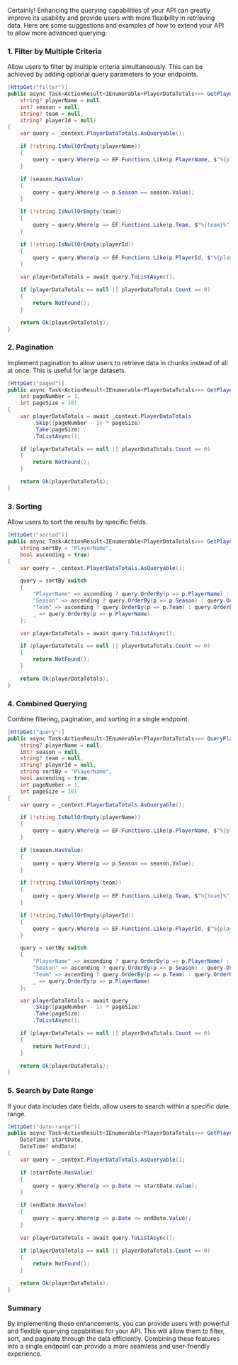 Certainly! Enhancing the querying capabilities of your API can greatly improve its usability and provide users with more flexibility in retrieving data. Here are some suggestions and examples of how to extend your API to allow more advanced querying:

### 1. **Filter by Multiple Criteria**

Allow users to filter by multiple criteria simultaneously. This can be achieved by adding optional query parameters to your endpoints.

```csharp
[HttpGet("filter")]
public async Task<ActionResult<IEnumerable<PlayerDataTotals>>> GetPlayerDataFiltered(
    string? playerName = null,
    int? season = null,
    string? team = null,
    string? playerId = null)
{
    var query = _context.PlayerDataTotals.AsQueryable();

    if (!string.IsNullOrEmpty(playerName))
    {
        query = query.Where(p => EF.Functions.Like(p.PlayerName, $"%{playerName}%"));
    }

    if (season.HasValue)
    {
        query = query.Where(p => p.Season == season.Value);
    }

    if (!string.IsNullOrEmpty(team))
    {
        query = query.Where(p => EF.Functions.Like(p.Team, $"%{team}%"));
    }

    if (!string.IsNullOrEmpty(playerId))
    {
        query = query.Where(p => EF.Functions.Like(p.PlayerId, $"%{playerId}%"));
    }

    var playerDataTotals = await query.ToListAsync();

    if (playerDataTotals == null || playerDataTotals.Count == 0)
    {
        return NotFound();
    }

    return Ok(playerDataTotals);
}
```

### 2. **Pagination**

Implement pagination to allow users to retrieve data in chunks instead of all at once. This is useful for large datasets.

```csharp
[HttpGet("paged")]
public async Task<ActionResult<IEnumerable<PlayerDataTotals>>> GetPlayerDataPaged(
    int pageNumber = 1, 
    int pageSize = 10)
{
    var playerDataTotals = await _context.PlayerDataTotals
        .Skip((pageNumber - 1) * pageSize)
        .Take(pageSize)
        .ToListAsync();

    if (playerDataTotals == null || playerDataTotals.Count == 0)
    {
        return NotFound();
    }

    return Ok(playerDataTotals);
}
```

### 3. **Sorting**

Allow users to sort the results by specific fields.

```csharp
[HttpGet("sorted")]
public async Task<ActionResult<IEnumerable<PlayerDataTotals>>> GetPlayerDataSorted(
    string sortBy = "PlayerName", 
    bool ascending = true)
{
    var query = _context.PlayerDataTotals.AsQueryable();

    query = sortBy switch
    {
        "PlayerName" => ascending ? query.OrderBy(p => p.PlayerName) : query.OrderByDescending(p => p.PlayerName),
        "Season" => ascending ? query.OrderBy(p => p.Season) : query.OrderByDescending(p => p.Season),
        "Team" => ascending ? query.OrderBy(p => p.Team) : query.OrderByDescending(p => p.Team),
        _ => query.OrderBy(p => p.PlayerName)
    };

    var playerDataTotals = await query.ToListAsync();

    if (playerDataTotals == null || playerDataTotals.Count == 0)
    {
        return NotFound();
    }

    return Ok(playerDataTotals);
}
```

### 4. **Combined Querying**

Combine filtering, pagination, and sorting in a single endpoint.

```csharp
[HttpGet("query")]
public async Task<ActionResult<IEnumerable<PlayerDataTotals>>> QueryPlayerData(
    string? playerName = null,
    int? season = null,
    string? team = null,
    string? playerId = null,
    string sortBy = "PlayerName",
    bool ascending = true,
    int pageNumber = 1,
    int pageSize = 10)
{
    var query = _context.PlayerDataTotals.AsQueryable();

    if (!string.IsNullOrEmpty(playerName))
    {
        query = query.Where(p => EF.Functions.Like(p.PlayerName, $"%{playerName}%"));
    }

    if (season.HasValue)
    {
        query = query.Where(p => p.Season == season.Value);
    }

    if (!string.IsNullOrEmpty(team))
    {
        query = query.Where(p => EF.Functions.Like(p.Team, $"%{team}%"));
    }

    if (!string.IsNullOrEmpty(playerId))
    {
        query = query.Where(p => EF.Functions.Like(p.PlayerId, $"%{playerId}%"));
    }

    query = sortBy switch
    {
        "PlayerName" => ascending ? query.OrderBy(p => p.PlayerName) : query.OrderByDescending(p => p.PlayerName),
        "Season" => ascending ? query.OrderBy(p => p.Season) : query.OrderByDescending(p => p.Season),
        "Team" => ascending ? query.OrderBy(p => p.Team) : query.OrderByDescending(p => p.Team),
        _ => query.OrderBy(p => p.PlayerName)
    };

    var playerDataTotals = await query
        .Skip((pageNumber - 1) * pageSize)
        .Take(pageSize)
        .ToListAsync();

    if (playerDataTotals == null || playerDataTotals.Count == 0)
    {
        return NotFound();
    }

    return Ok(playerDataTotals);
}
```

### 5. **Search by Date Range**

If your data includes date fields, allow users to search within a specific date range.

```csharp
[HttpGet("date-range")]
public async Task<ActionResult<IEnumerable<PlayerDataTotals>>> GetPlayerDataByDateRange(
    DateTime? startDate, 
    DateTime? endDate)
{
    var query = _context.PlayerDataTotals.AsQueryable();

    if (startDate.HasValue)
    {
        query = query.Where(p => p.Date >= startDate.Value);
    }

    if (endDate.HasValue)
    {
        query = query.Where(p => p.Date <= endDate.Value);
    }

    var playerDataTotals = await query.ToListAsync();

    if (playerDataTotals == null || playerDataTotals.Count == 0)
    {
        return NotFound();
    }

    return Ok(playerDataTotals);
}
```

### Summary

By implementing these enhancements, you can provide users with powerful and flexible querying capabilities for your API. This will allow them to filter, sort, and paginate through the data efficiently. Combining these features into a single endpoint can provide a more seamless and user-friendly experience.
